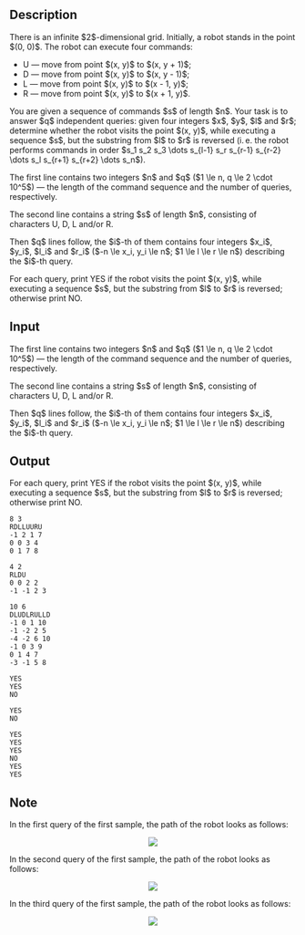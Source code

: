 ## Description

<div><p>There is an infinite $2$-dimensional grid. Initially, a robot stands in the point $(0, 0)$. The robot can execute four commands:</p><ul> <li> <span class="tex-font-style-tt">U</span>&nbsp;— move from point $(x, y)$ to $(x, y + 1)$; </li><li> <span class="tex-font-style-tt">D</span>&nbsp;— move from point $(x, y)$ to $(x, y - 1)$; </li><li> <span class="tex-font-style-tt">L</span>&nbsp;— move from point $(x, y)$ to $(x - 1, y)$; </li><li> <span class="tex-font-style-tt">R</span>&nbsp;— move from point $(x, y)$ to $(x + 1, y)$. </li></ul><p>You are given a sequence of commands $s$ of length $n$. Your task is to answer $q$ <span class="tex-font-style-bf">independent</span> queries: given four integers $x$, $y$, $l$ and $r$; determine whether the robot visits the point $(x, y)$, while executing a sequence $s$, but the substring from $l$ to $r$ is reversed (i. e. the robot performs commands in order $s_1 s_2 s_3 \dots s_{l-1} s_r s_{r-1} s_{r-2} \dots s_l s_{r+1} s_{r+2} \dots s_n$).</p></div><div class="input-specification"><p>The first line contains two integers $n$ and $q$ ($1 \le n, q \le 2 \cdot 10^5$)&nbsp;— the length of the command sequence and the number of queries, respectively.</p><p>The second line contains a string $s$ of length $n$, consisting of characters <span class="tex-font-style-tt">U</span>, <span class="tex-font-style-tt">D</span>, <span class="tex-font-style-tt">L</span> and/or <span class="tex-font-style-tt">R</span>.</p><p>Then $q$ lines follow, the $i$-th of them contains four integers $x_i$, $y_i$, $l_i$ and $r_i$ ($-n \le x_i, y_i \le n$; $1 \le l \le r \le n$) describing the $i$-th query.</p></div><div class="output-specification"><p>For each query, print <span class="tex-font-style-tt">YES</span> if the robot visits the point $(x, y)$, while executing a sequence $s$, but the substring from $l$ to $r$ is reversed; otherwise print <span class="tex-font-style-tt">NO</span>.</p></div>

## Input

<p>The first line contains two integers $n$ and $q$ ($1 \le n, q \le 2 \cdot 10^5$)&nbsp;— the length of the command sequence and the number of queries, respectively.</p><p>The second line contains a string $s$ of length $n$, consisting of characters <span class="tex-font-style-tt">U</span>, <span class="tex-font-style-tt">D</span>, <span class="tex-font-style-tt">L</span> and/or <span class="tex-font-style-tt">R</span>.</p><p>Then $q$ lines follow, the $i$-th of them contains four integers $x_i$, $y_i$, $l_i$ and $r_i$ ($-n \le x_i, y_i \le n$; $1 \le l \le r \le n$) describing the $i$-th query.</p>

## Output

<p>For each query, print <span class="tex-font-style-tt">YES</span> if the robot visits the point $(x, y)$, while executing a sequence $s$, but the substring from $l$ to $r$ is reversed; otherwise print <span class="tex-font-style-tt">NO</span>.</p>





```input1|
8 3
RDLLUURU
-1 2 1 7
0 0 3 4
0 1 7 8
```




```input2|
4 2
RLDU
0 0 2 2
-1 -1 2 3
```




```input3|
10 6
DLUDLRULLD
-1 0 1 10
-1 -2 2 5
-4 -2 6 10
-1 0 3 9
0 1 4 7
-3 -1 5 8
```




```output1
YES
YES
NO
```




```output2
YES
NO
```




```output3
YES
YES
YES
NO
YES
YES
```



## Note

<p>In the first query of the first sample, the path of the robot looks as follows: </p><center> <img class="tex-graphics" src="file://1r1GNp5r.png" style="max-width: 100.0%;max-height: 100.0%;"> </center><p>In the second query of the first sample, the path of the robot looks as follows: </p><center> <img class="tex-graphics" src="file://MRqGqgel.png" style="max-width: 100.0%;max-height: 100.0%;"> </center><p>In the third query of the first sample, the path of the robot looks as follows: </p><center> <img class="tex-graphics" src="file://xAb12ruM.png" style="max-width: 100.0%;max-height: 100.0%;"> </center>
